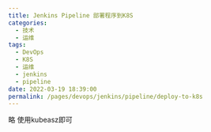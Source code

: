 ```yaml
---
title: Jenkins Pipeline 部署程序到K8S
categories: 
  - 技术
  - 运维
tags: 
  - DevOps
  - K8S
  - 运维
  - jenkins
  - pipeline
date: 2022-03-19 18:39:00
permalink: /pages/devops/jenkins/pipeline/deploy-to-k8s
---
```

<!-- more -->
略  使用kubeasz即可
